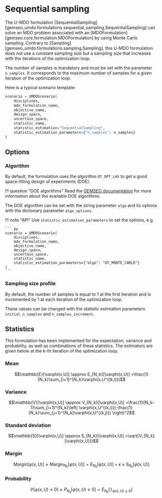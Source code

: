<!--
 Copyright 2021 IRT Saint Exupéry, https://www.irt-saintexupery.com

 This work is licensed under the Creative Commons Attribution-ShareAlike 4.0
 International License. To view a copy of this license, visit
 http://creativecommons.org/licenses/by-sa/4.0/ or send a letter to Creative
 Commons, PO Box 1866, Mountain View, CA 94042, USA.
-->

# Sequential sampling

The U-MDO formulation [SequentialSampling]
[gemseo_umdo.formulations.sequential_sampling.SequentialSampling]
can solve an MDO problem
associated with an [MDOFormulation][gemseo.core.formulation.MDOFormulation]
by using Monte Carlo sampling.
Contrary to [Sampling][gemseo_umdo.formulations.sampling.Sampling],
this U-MDO formulation does not use a constant sampling size
but a sampling size that increases with the iterations of the optimization loop.

The number of samples is mandatory
and must be set with the parameter `n_samples`.
It corresponds to the maximum number of samples
for a given iteration of the optimization loop.

Here is a typical scenario template:

``` py
scenario = UMDOScenario(
    disciplines,
    mdo_formulation_name,
    objective_name,
    design_space,
    uncertain_space,
    statistic_name,
    statistic_estimation="SequentialSampling",
    statistic_estimation_parameters={"n_samples": n_samples}
)
```

## Options

### Algorithm

By default,
the formulation uses the algorithm `OT_OPT_LHS`
to get a good space-filling design of experiments (DOE).

!!! question "DOE algorithms"
    Read the [GEMSEO documentation](https://gemseo.readthedocs.io/en/stable/doe.html#algorithms)
    for more information about the available DOE algorithms.

The DOE algorithm can be set with the string parameter `algo`
and its options with the dictionary parameter `algo_options`.

!!! note "API"
    Use `statistic_estimation_parameters` to set the options,
    e.g.

    ``` py
    scenario = UMDOScenario(
        disciplines,
        mdo_formulation_name,
        objective_name,
        design_space,
        uncertain_space,
        statistic_name,
        statistic_estimation_parameters={"algo": "OT_MONTE_CARLO"}
    )
    ```

### Sampling size profile

By default,
the number of samples is equal to 1 at the first iteration
and is incremented by 1 at each iteration of the optimization loop.

These values can be changed with the statistic estimation parameters
`initial_n_samples` and `n_samples_increment`.

## Statistics

This formulation has been implemented for the expectation, variance and probability,
as well as combinations of these statistics.
The estimators are given below at the $k$-th iteration of the optimization loop.

### Mean

$$\mathbb{E}[\varphi(x,U)]
\approx E_{N_k}[\varphi(x,U)]
=\frac{1}{N_k}\sum_{i=1}^{N_k}\varphi(x,U^{(k,i)})$$

### Variance

$$\mathbb{V}[\varphi(x,U)]
\approx V_{N_k}[\varphi(x,U)]
=\frac{1}{N_k-1}\sum_{i=1}^{N_k}\left(
\varphi(x,U^{(k,i)})-\frac{1}{N_k}\sum_{j=1}^{N_k}\varphi(x,U^{(k,j)})
\right)^2$$

### Standard deviation

$$\mathbb{S}[\varphi(x,U)]
\approx S_{N_k}[\varphi(x,U)]
=\sqrt{V_{N_k}[\varphi(x,U)]}$$

### Margin

$$\textrm{Margin}[\varphi(x,U)]
\approx \textrm{Margin}_{N_k}[\varphi(x,U)]
=E_{N_k}[\varphi(x,U)]+\kappa\times S_{N_k}[\varphi(x,U)]$$

### Probability

$$\mathbb{P}[\varphi(x,U)\leq 0]
\approx P_{N_k}[\varphi(x,U)\leq 0]
=E_{N_k}[\mathbb{1}_{\varphi(x,U)\leq 0}]$$
